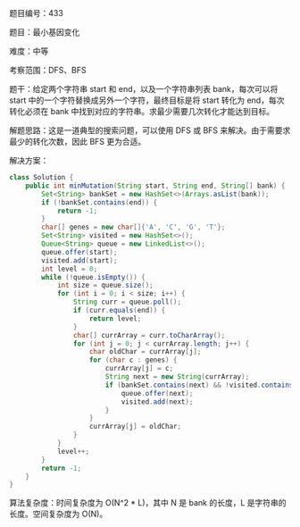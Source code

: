 题目编号：433

题目：最小基因变化

难度：中等

考察范围：DFS、BFS

题干：给定两个字符串 start 和 end，以及一个字符串列表 bank，每次可以将 start 中的一个字符替换成另外一个字符，最终目标是将 start 转化为 end，每次转化必须在 bank 中找到对应的字符串。求最少需要几次转化才能达到目标。

解题思路：这是一道典型的搜索问题，可以使用 DFS 或 BFS 来解决。由于需要求最少的转化次数，因此 BFS 更为合适。

解决方案：

```java
class Solution {
    public int minMutation(String start, String end, String[] bank) {
        Set<String> bankSet = new HashSet<>(Arrays.asList(bank));
        if (!bankSet.contains(end)) {
            return -1;
        }
        char[] genes = new char[]{'A', 'C', 'G', 'T'};
        Set<String> visited = new HashSet<>();
        Queue<String> queue = new LinkedList<>();
        queue.offer(start);
        visited.add(start);
        int level = 0;
        while (!queue.isEmpty()) {
            int size = queue.size();
            for (int i = 0; i < size; i++) {
                String curr = queue.poll();
                if (curr.equals(end)) {
                    return level;
                }
                char[] currArray = curr.toCharArray();
                for (int j = 0; j < currArray.length; j++) {
                    char oldChar = currArray[j];
                    for (char c : genes) {
                        currArray[j] = c;
                        String next = new String(currArray);
                        if (bankSet.contains(next) && !visited.contains(next)) {
                            queue.offer(next);
                            visited.add(next);
                        }
                    }
                    currArray[j] = oldChar;
                }
            }
            level++;
        }
        return -1;
    }
}
```

算法复杂度：时间复杂度为 O(N^2 * L)，其中 N 是 bank 的长度，L 是字符串的长度。空间复杂度为 O(N)。